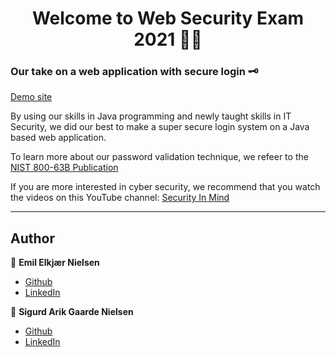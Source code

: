<h1 align="center">Welcome to Web Security Exam 2021 👮‍♀️</h1>

<h3>Our take on a web application with secure login 🗝</h3>
<a href="https://virkeligsikker.dk">Demo site</a>
<p>By using our skills in Java programming and newly taught skills in IT Security, we
did our best to make a super secure login system on a Java based web application.</p>
<p>To learn more about our password validation technique, we refeer to the <a href="https://pages.nist.gov/800-63-3/sp800-63b.html" target="_blank">NIST 800-63B Publication</a></p>
<p>If you are more interested in cyber security, we recommend that you watch the videos on this YouTube channel: <a href="https://www.youtube.com/channel/UCrdoeFcC039Q4MzO8n0OEvg" target="_blank">Security In Mind</a></p>

---
## Author

👤 **Emil Elkjær Nielsen**

* [Github](https://github.com/eelkjaer)
* [LinkedIn](https://linkedin.com/in/emil-elkjær)

👤 **Sigurd Arik Gaarde Nielsen**

* [Github](https://github.com/ariktwena)
* [LinkedIn](https://www.linkedin.com/in/arik-gaarde-nielsen-3a54255/)